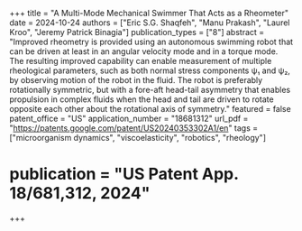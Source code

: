 +++
title = "A Multi-Mode Mechanical Swimmer That Acts as a Rheometer"
date = 2024-10-24
authors = ["Eric S.G. Shaqfeh", "Manu Prakash", "Laurel Kroo", "Jeremy Patrick Binagia"]
publication_types = ["8"]
abstract = "Improved rheometry is provided using an autonomous swimming robot that can be driven at least in an angular velocity mode and in a torque mode. The resulting improved capability can enable measurement of multiple rheological parameters, such as both normal stress components ψ₁ and ψ₂, by observing motion of the robot in the fluid. The robot is preferably rotationally symmetric, but with a fore-aft head-tail asymmetry that enables propulsion in complex fluids when the head and tail are driven to rotate opposite each other about the rotational axis of symmetry."
featured = false
patent_office = "US"
application_number = "18681312"
url_pdf = "https://patents.google.com/patent/US20240353302A1/en"
tags = ["microorganism dynamics", "viscoelasticity", "robotics", "rheology"]
# publication = "US Patent App. 18/681,312, 2024"
+++
